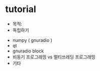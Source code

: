 # tutorial

 
 * 목적:
 * 독립하기 
  - numpy ( gnuradio )
  - qt 
  - gnuradio block 
  - 비동기 프로그래밍 vs 멀티쓰레딩 프로그래밍  
  - 기타 
